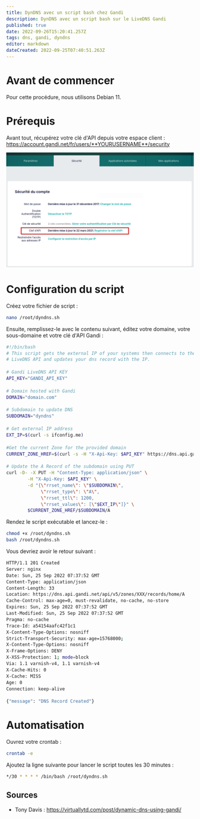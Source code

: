```yaml
---
title: DynDNS avec un script bash chez Gandi
description: DynDNS avec un script bash sur le LiveDNS Gandi
published: true
date: 2022-09-26T15:20:41.257Z
tags: dns, gandi, dyndns
editor: markdown
dateCreated: 2022-09-25T07:40:51.263Z
---
```


# Avant de commencer
Pour cette procédure, nous utilisons Debian 11.


# Prérequis
Avant tout, récupérez votre clé d'API depuis votre espace client : https://account.gandi.net/fr/users/**YOURUSERNAME**/security

![gandi-dyndns-01.png](/gandi/gandi-dyndns-01.png)


# Configuration du script

Créez votre fichier de script :

```bash
nano /root/dyndns.sh
```

Ensuite, remplissez-le avec le contenu suivant, éditez votre domaine, votre sous-domaine et votre clé d'API Gandi :

```bash
#!/bin/bash
# This script gets the external IP of your systems then connects to the Gandi
# LiveDNS API and updates your dns record with the IP.

# Gandi LiveDNS API KEY
API_KEY="GANDI_API_KEY"

# Domain hosted with Gandi
DOMAIN="domain.com"

# Subdomain to update DNS
SUBDOMAIN="dyndns"

# Get external IP address
EXT_IP=$(curl -s ifconfig.me)

#Get the current Zone for the provided domain
CURRENT_ZONE_HREF=$(curl -s -H "X-Api-Key: $API_KEY" https://dns.api.gandi.net/api/v5/domains/$DOMAIN | jq -r '.zone_records_href')

# Update the A Record of the subdomain using PUT
curl -D- -X PUT -H "Content-Type: application/json" \
        -H "X-Api-Key: $API_KEY" \
        -d "{\"rrset_name\": \"$SUBDOMAIN\",
             \"rrset_type\": \"A\",
             \"rrset_ttl\": 1200,
             \"rrset_values\": [\"$EXT_IP\"]}" \
        $CURRENT_ZONE_HREF/$SUBDOMAIN/A
```
Rendez le script exécutable et lancez-le :

```bash
chmod +x /root/dyndns.sh
bash /root/dyndns.sh
```

Vous devriez avoir le retour suivant :

```bash
HTTP/1.1 201 Created
Server: nginx
Date: Sun, 25 Sep 2022 07:37:52 GMT
Content-Type: application/json
Content-Length: 33
Location: https://dns.api.gandi.net/api/v5/zones/XXX/records/home/A
Cache-Control: max-age=0, must-revalidate, no-cache, no-store
Expires: Sun, 25 Sep 2022 07:37:52 GMT
Last-Modified: Sun, 25 Sep 2022 07:37:52 GMT
Pragma: no-cache
Trace-Id: a54154aafc42f1c1
X-Content-Type-Options: nosniff
Strict-Transport-Security: max-age=15768000;
X-Content-Type-Options: nosniff
X-Frame-Options: DENY
X-XSS-Protection: 1; mode=block
Via: 1.1 varnish-v4, 1.1 varnish-v4
X-Cache-Hits: 0
X-Cache: MISS
Age: 0
Connection: keep-alive

{"message": "DNS Record Created"}
```

# Automatisation

Ouvrez votre crontab :

```bash
crontab -e
```

Ajoutez la ligne suivante pour lancer le script toutes les 30 minutes : 
```bash
*/30 * * * * /bin/bash /root/dyndns.sh
```


## Sources

- Tony Davis : https://virtuallytd.com/post/dynamic-dns-using-gandi/